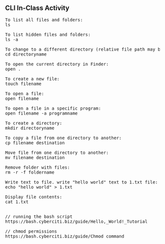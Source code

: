 ## CLI In-Class Activity

<pre>
To list all files and folders:
ls

To list hidden files and folders:
ls -a

To change to a different directory (relative file path may be needed)
cd directoryname

To open the current directory in Finder:
open .

To create a new file:
touch filename

To open a file:
open filename

To open a file in a specific program:
open filename -a programname

To create a directory:
mkdir directoryname

To copy a file from one directory to another:
cp filename destination

Move file from one directory to another:
mv filename destination

Remove folder with files:
rm -r -f foldername

Write text to file. write "hello world" text to 1.txt file:
echo "hello world" > 1.txt

Display file contents:
cat 1.txt


// running the bash script
https://bash.cyberciti.biz/guide/Hello,_World!_Tutorial

// chmod permissions
https://bash.cyberciti.biz/guide/Chmod_command
</pre>
